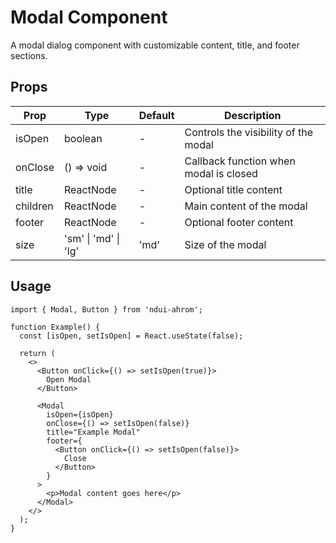 # Modal Component

A modal dialog component with customizable content, title, and footer sections.

## Props

| Prop | Type | Default | Description |
|------|------|---------|-------------|
| isOpen | boolean | - | Controls the visibility of the modal |
| onClose | () => void | - | Callback function when modal is closed |
| title | ReactNode | - | Optional title content |
| children | ReactNode | - | Main content of the modal |
| footer | ReactNode | - | Optional footer content |
| size | 'sm' \| 'md' \| 'lg' | 'md' | Size of the modal |

## Usage

```tsx
import { Modal, Button } from 'ndui-ahrom';

function Example() {
  const [isOpen, setIsOpen] = React.useState(false);

  return (
    <>
      <Button onClick={() => setIsOpen(true)}>
        Open Modal
      </Button>

      <Modal
        isOpen={isOpen}
        onClose={() => setIsOpen(false)}
        title="Example Modal"
        footer={
          <Button onClick={() => setIsOpen(false)}>
            Close
          </Button>
        }
      >
        <p>Modal content goes here</p>
      </Modal>
    </>
  );
}
```